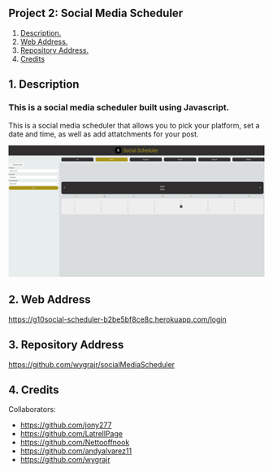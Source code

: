 ## Project 2: Social Media Scheduler

1. [ Description. ](#desc)
2. [ Web Address. ](#webadd)
3. [ Repository Address. ](#repoadd)
4. [Credits](#credits)

<a name="desc"></a>

## 1. Description

### This is a social media scheduler built using Javascript.

This is a social media scheduler that allows you to pick your platform, set a date and time, as well as add attatchments for your post.

![Top-Page-Area](website.jpg)

<a name="webadd"></a>

## 2. Web Address

https://g10social-scheduler-b2be5bf8ce8c.herokuapp.com/login

<a name="repoadd"></a>

## 3. Repository Address

https://github.com/wygrajr/socialMediaScheduler

## 4. Credits

Collaborators:
 - https://github.com/jony277
 - https://github.com/LatrellPage
 - https://github.com/Nettooffnook
 - https://github.com/andyalvarez11
 - https://github.com/wygrajr
